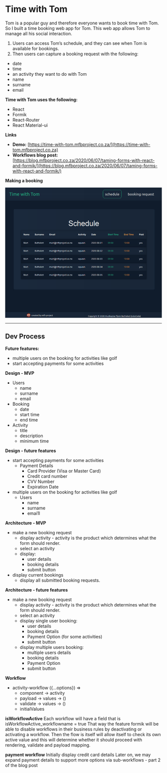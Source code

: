 # Time with Tom
Tom is a popular guy and therefore everyone wants to book time with Tom. So I built a time booking web app for Tom. This web app allows Tom to manage all his social interaction.

1. Users can access Tom’s schedule, and they can see when Tom is available for bookings.
1. Then users can capture a booking request with the following:
* date
* time
* an activity they want to do with Tom
* name
* surname
* email

**Time with Tom uses the following:**
* React
* Formik
* React-Router
* React Material-ui

**Links**
- **Demo:** [https://time-with-tom.mfbproject.co.za/](https://time-with-tom.mfbproject.co.za)
- **Workflows blog post:** [https://blog.mfbproject.co.za/2020/06/07/taming-forms-with-react-and-formik/](https://blog.mfbproject.co.za/2020/06/07/taming-forms-with-react-and-formik/)

**Making a booking**

![Making a booking](time-with-tom-booking-request-final.gif)

---------------------------------------------------------------
## Dev Process

**Future features:**
* multiple users on the booking for activities like golf
* start accepting payments for some activities


**Design - MVP**
* Users
    - name
    - surname
    - email
* Booking
    - date
    - start time
    - end time
* Activity
    - title
    - description
    - minimum time

**Design - future features**
* start accepting payments for some activities 
    - Payment Details
        * Card Provider (Visa or Master Card)
        * Credit card number
        * CVV Number 
        * Expiration Date
* multiple users on the booking for activities like golf
    - Users
        - name
        - surname
        - emai1l

**Architecture - MVP**
* make a new booking request
    - display activity - activity is the product which determines what the form should render.
    - select an activity 
    - display:
        * user details
        * booking details
        * submit button
* display current bookings
    - display all submitted booking requests.


**Architecture - future features**
* make a new booking request
    - display activity - activity is the product which determines what the form should render.
    - select an activity
    - display single user booking:
        * user details
        * booking details
        * Payment Option (for some activities)
        * submit button
    - display multiple users booking:
        * multiple users details
        * booking details
        * Payment Option
        * submit button

**Workflow**
* activity-workflow ({...options}) => 
    - component -> activity
    - payload -> values -> ()
    - validate -> values -> ()
    - initialValues

**isWorkflowActive**
Each workflow will have a field that is isWorkflowActive_workflowname = true That way the feature formik will be able to disable workflows in their business rules by deactivating or activating a workflow. Then the flow is itself will allow itself to check its own active value and this will determine whether it should proceed with rendering, validate and payload mapping.

**payment workflow**
Initially display credit card details
Later on, we may expand payment details to support more options via sub-workflows - part 2 of the blog post
